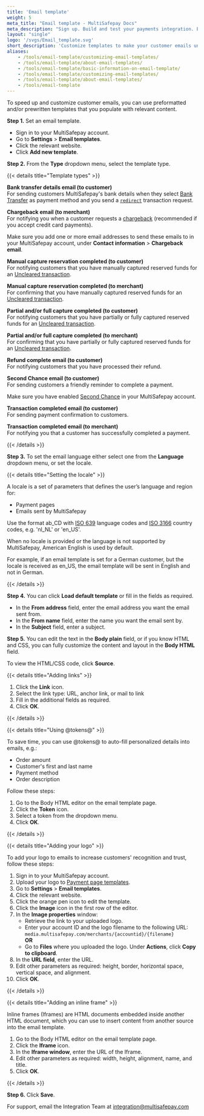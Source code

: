 ```yaml
---
title: 'Email template'
weight: 5
meta_title: "Email template - MultiSafepay Docs"
meta_description: "Sign up. Build and test your payments integration. Explore our products and services. Use our API Reference, SDKs, and wrappers. Get support."
layout: "single"
logo: '/svgs/Email_template.svg'
short_description: 'Customize templates to make your customer emails unique'
aliases:
    - /tools/email-template/customizing-email-templates/
    - /tools/email-template/about-email-templates/
    - /tools/email-template/basic-information-on-email-template/
    - /tools/email-template/customizing-email-templates/
    - /tools/email-template/about-email-templates/
    - /tools/email-template
---
```


To speed up and customize customer emails, you can use preformatted and/or prewritten templates that you populate with relevant content.

**Step 1.** Set an email template.

- Sign in to your MultiSafepay account. 
- Go to **Settings** > **Email templates**.  
- Click the relevant website.  
- Click **Add new template**.   

**Step 2.** From the **Type** dropdown menu, select the template type.  

{{< details title="Template types" >}}

**Bank transfer details email (to customer)**  
For sending customers MultiSafepay's bank details when they select [Bank Transfer](/payments/methods/banks/bank-transfer) as payment method and you send a [`redirect`](/developer/api/difference-between-direct-and-redirect/) transaction request. 

**Chargeback email (to merchant)**  
For notifying you when a customer requests a [chargeback](/payments/methods/credit-and-debit-cards/user-guide/chargebacks/) (recommended if you accept credit card payments).

Make sure you add one or more email addresses to send these emails to in your MultiSafepay account, under 
**Contact information** > **Chargeback email**. 

**Manual capture reservation completed (to customer)**  
For notifying customers that you have manually captured reserved funds for an [Uncleared transaction](/payments/methods/credit-and-debit-cards/user-guide/evaluating-uncleared-transactions/). 

**Manual capture reservation completed (to merchant)**  
For confirming that you have manually captured reserved funds for an [Uncleared transaction](/payments/methods/credit-and-debit-cards/user-guide/evaluating-uncleared-transactions/).  

**Partial and/or full capture completed (to customer)**  
For notifying customers that you have partially or fully captured reserved funds for an [Uncleared transaction](/payments/methods/credit-and-debit-cards/user-guide/evaluating-uncleared-transactions/). 

**Partial and/or full capture completed (to merchant)**  
For confirming that you have partially or fully captured reserved funds for an [Uncleared transaction](/payments/methods/credit-and-debit-cards/user-guide/evaluating-uncleared-transactions/).

**Refund complete email (to customer)**  
For notifying customers that you have processed their refund. 

**Second Chance email (to customer)**  
For sending customers a friendly reminder to complete a payment. 

Make sure you have enabled [Second Chance](/payments/boost/second-chance/) in your MultiSafepay account.

**Transaction completed email (to customer)**  
For sending payment confirmation to customers. 

**Transaction completed email (to merchant)**  
For notifying you that a customer has successfully completed a payment.

{{< /details >}}

**Step 3.** To set the email language either select one from the **Language** dropdown menu, or set the locale. 

{{< details title="Setting the locale" >}}

A locale is a set of parameters that defines the user’s language and region for:

- Payment pages
- Emails sent by MultiSafepay

Use the format ab_CD with [ISO 639](https://www.iso.org/iso-639-language-codes.html) language codes and [ISO 3166](https://www.iso.org/iso-3166-country-codes.html) country codes, e.g. 'nl_NL' or 'en_US'.

When no locale is provided or the language is not supported by MultiSafepay, American English is used by default. 

For example, if an email template is set for a German customer, but the locale is received as en_US, the email template will be sent in English and not in German.

{{< /details >}}

**Step 4.** You can click **Load default template** or fill in the fields as required.

- In the **From address** field, enter the email address you want the email sent from.
- In the **From name** field, enter the name you want the email sent by.
- In the **Subject** field, enter a subject.

**Step 5.** You can edit the text in the **Body plain** field, or if you know HTML and CSS, you can fully customize the content and layout in the **Body HTML** field. 

To view the HTML/CSS code, click **Source**.

{{< details title="Adding links" >}}

1. Click the **Link** icon.
2. Select the link type: URL, anchor link, or mail to link
3. Fill in the additional fields as required.
4. Click **OK**. 

{{< /details >}}

{{< details title="Using @tokens@" >}}

To save time, you can use @tokens@ to auto-fill personalized details into emails, e.g.:

- Order amount 
- Customer's first and last name
- Payment method 
- Order description

Follow these steps:

1. Go to the Body HTML editor on the email template page.
2. Click the **Token** icon.
3. Select a token from the dropdown menu.
4. Click **OK**.

{{< /details >}}

{{< details title="Adding your logo" >}}

To add your logo to emails to increase customers' recognition and trust, follow these steps:

1. Sign in to your MultiSafepay account.
2. Upload your logo to [Payment page templates](merchant.multisafepay.com/payment-page-templates).
3. Go to **Settings** > **Email templates**.
4. Click the relevant website.
5. Click the orange pen icon to edit the template.
6. Click the **Image** icon in the first row of the editor.
7. In the **Image properties** window:  
    - Retrieve the link to your uploaded logo.
    - Enter your account ID and the logo filename to the following URL: `media.multisafepay.com/merchants/{accountid}/{filename}`  
    **OR**
    - Go to **Files** where you uploaded the logo. Under **Actions**, click **Copy to clipboard**.
8. In the **URL field**, enter the URL.
9. Edit other parameters as required: height, border, horizontal space, vertical space, and alignment.
10. Click **OK**. 

{{< /details >}}

{{< details title="Adding an inline frame" >}}

Inline frames (Iframes) are HTML documents embedded inside another HTML document, which you can use to insert content from another source into the email template. 

1. Go to the Body HTML editor on the email template page.
2. Click the **Iframe** icon. 
3. In the **Iframe window**, enter the URL of the Iframe.
4. Edit other parameters as required: width, height, alignment, name, and title.
5. Click **OK**. 

{{< /details >}}

**Step 6.** Click **Save**.

For support, email the Integration Team at <integration@multisafepay.com>

